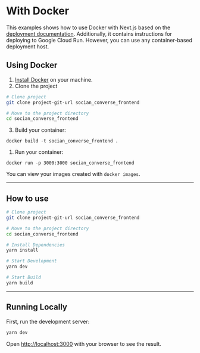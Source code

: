# With Docker

This examples shows how to use Docker with Next.js based on the [deployment documentation](https://nextjs.org/docs/deployment#docker-image). Additionally, it contains instructions for deploying to Google Cloud Run. However, you can use any container-based deployment host.

## Using Docker

1. [Install Docker](https://docs.docker.com/get-docker/) on your machine.
2. Clone the project
```bash
# Clone project
git clone project-git-url socian_converse_frontend

# Move to the project directory
cd socian_converse_frontend 
```

3. Build your container:
```shell
docker build -t socian_converse_frontend .
```
1. Run your container:
```shell
docker run -p 3000:3000 socian_converse_frontend
```

You can view your images created with `docker images`.

<hr /> 

## How to use

```bash
# Clone project
git clone project-git-url socian_converse_frontend

# Move to the project directory
cd socian_converse_frontend

# Install Dependencies
yarn install

# Start Development
yarn dev

# Start Build
yarn build
```

<hr />

## Running Locally

First, run the development server:

```bash
yarn dev
```

Open [http://localhost:3000](http://localhost:3000) with your browser to see the result.